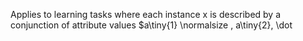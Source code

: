 Applies to learning tasks where each instance x is described by a conjunction of attribute values $a\tiny{1} \normalsize , a\tiny{2}, \dot 